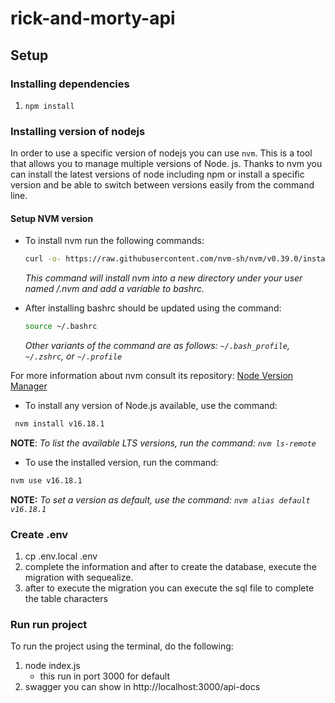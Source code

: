 
# rick-and-morty-api

## Setup

### Installing dependencies

1. `npm install`


### Installing version of nodejs

In order to use a specific version of nodejs you can use `nvm`. This is a tool that allows you to manage multiple versions of Node. js. Thanks to nvm you can install the latest versions of node including npm or install a specific version and be able to switch between versions easily from the command line.

#### Setup NVM version

* To install nvm run the following commands: 
  
   ```bash
   curl -o- https://raw.githubusercontent.com/nvm-sh/nvm/v0.39.0/install.sh | bash
  ```
  *This command will install nvm into a new directory under your user named /.nvm and add a variable to bashrc.*

* After installing bashrc should be updated using the command:

   ```bash
   source ~/.bashrc  
  ```
  *Other variants of the command are as follows: `~/.bash_profile`, `~/.zshrc`, or `~/.profile`*

For more information about nvm consult its repository: [Node Version Manager](https://github.com/nvm-sh/nvm#installing-and-updating)

* To install any version of Node.js available, use the command:

 ```bash
  nvm install v16.18.1
  ```
  **NOTE**: *To list the available LTS versions, run the command: `nvm ls-remote`*

* To use the installed version, run the command:

``` bash
nvm use v16.18.1
```
**NOTE:** *To set a version as default, use the command: `nvm alias default v16.18.1`*


### Create .env 


1. cp .env.local .env
2. complete the information and after to create the database, execute the migration with sequealize.
3. after to execute the migration you can execute the sql file to complete the table characters

### Run run project

To run the project using the terminal, do the following:

1. node index.js
    * this run in port 3000 for default
2. swagger you can show in http://localhost:3000/api-docs
